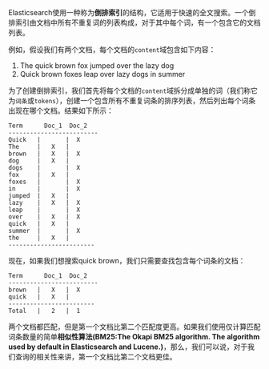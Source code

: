 Elasticsearch使用一种称为**倒排索引**的结构，它适用于快速的全文搜索。一个倒排索引由文档中所有不重复词的列表构成，对于其中每个词，有一个包含它的文档列表。

例如，假设我们有两个文档，每个文档的`content`域包含如下内容：

1. The quick brown fox jumped over the lazy dog
2. Quick brown foxes leap over lazy dogs in summer

为了创建倒排索引，我们首先将每个文档的`content`域拆分成单独的词（我们称它为`词条`或`tokens`），创建一个包含所有不重复词条的排序列表，然后列出每个词条出现在哪个文档。结果如下所示：

```text
Term      Doc_1  Doc_2
-------------------------
Quick   |       |  X
The     |   X   |
brown   |   X   |  X
dog     |   X   |
dogs    |       |  X
fox     |   X   |
foxes   |       |  X
in      |       |  X
jumped  |   X   |
lazy    |   X   |  X
leap    |       |  X
over    |   X   |  X
quick   |   X   |
summer  |       |  X
the     |   X   |
------------------------
```
现在，如果我们想搜索quick brown，我们只需要查找包含每个词条的文档：
```text
Term      Doc_1  Doc_2
-------------------------
brown   |   X   |  X
quick   |   X   |
------------------------
Total   |   2   |  1
```

两个文档都匹配，但是第一个文档比第二个匹配度更高。如果我们使用仅计算匹配词条数量的简单**相似性算法(BM25:The Okapi BM25 algorithm. The algorithm used by default in Elasticsearch and Lucene.)**，那么，我们可以说，对于我们查询的相关性来讲，第一个文档比第二个文档更佳。
